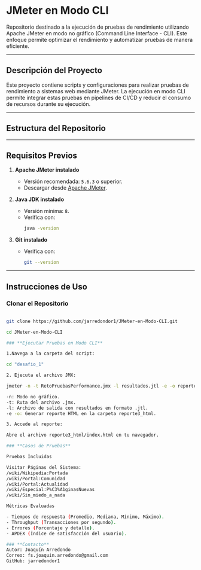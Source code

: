 # JMeter en Modo CLI

Repositorio destinado a la ejecución de pruebas de rendimiento utilizando Apache JMeter en modo no gráfico (Command Line Interface - CLI). Este enfoque permite optimizar el rendimiento y automatizar pruebas de manera eficiente.

---

## **Descripción del Proyecto**

Este proyecto contiene scripts y configuraciones para realizar pruebas de rendimiento a sistemas web mediante JMeter. La ejecución en modo CLI permite integrar estas pruebas en pipelines de CI/CD y reducir el consumo de recursos durante su ejecución.

---

## **Estructura del Repositorio**

---

## **Requisitos Previos**

1. **Apache JMeter instalado**
   - Versión recomendada: `5.6.3` o superior.
   - Descargar desde [Apache JMeter](https://jmeter.apache.org/).

2. **Java JDK instalado**
   - Versión mínima: `8`.
   - Verifica con:
     ```bash
     java -version
     ```

3. **Git instalado**
   - Verifica con:
     ```bash
     git --version
     ```
---

## **Instrucciones de Uso**

### **Clonar el Repositorio**

```bash

git clone https://github.com/jarredondor1/JMeter-en-Modo-CLI.git

cd JMeter-en-Modo-CLI 

### **Ejecutar Pruebas en Modo CLI**

1.Navega a la carpeta del script:

cd "desafio_1"

2. Ejecuta el archivo JMX:

jmeter -n -t RetoPruebasPerformance.jmx -l resultados.jtl -e -o reporte3_html

-n: Modo no gráfico.
-t: Ruta del archivo .jmx.
-l: Archivo de salida con resultados en formato .jtl.
-e -o: Generar reporte HTML en la carpeta reporte3_html.

3. Accede al reporte:

Abre el archivo reporte3_html/index.html en tu navegador.

### **Casos de Pruebas**

Pruebas Incluidas

Visitar Páginas del Sistema:
/wiki/Wikipedia:Portada
/wiki/Portal:Comunidad
/wiki/Portal:Actualidad
/wiki/Especial:P%C3%A1ginasNuevas
/wiki/Sin_miedo_a_nada

Métricas Evaluadas

- Tiempos de respuesta (Promedio, Mediana, Mínimo, Máximo).
- Throughput (Transacciones por segundo).
- Errores (Porcentaje y detalle).
- APDEX (Índice de satisfacción del usuario).

### **Contacto**
Autor: Joaquín Arredondo
Correo: fs.joaquin.arredondo@gmail.com
GitHub: jarredondor1


